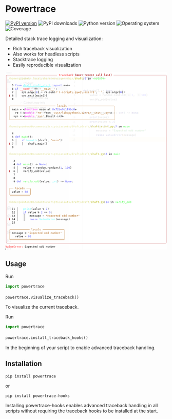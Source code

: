 # Powertrace
[![PyPI version](https://badge.fury.io/py/powertrace.svg)](https://badge.fury.io/py/powertrace)
![PyPI downloads](https://img.shields.io/pypi/dm/powertrace)
![Python version](https://img.shields.io/badge/python-3.10+-brightgreen)
![Operating system](https://img.shields.io/badge/os-linux%20%7c%20macOS-brightgreen)
![Coverage](https://img.shields.io/badge/coverage-90%25-brightgreen)

Detailed stack trace logging and visualization:
* Rich traceback visualization
* Also works for headless scripts
* Stacktrace logging
* Easily reproducible visualization

![example](https://github.com/quintenroets/powertrace/blob/main/assets/examples/visualization.png?raw=true)

## Usage

Run
```python
import powertrace

powertrace.visualize_traceback()
```
To visualize the current traceback.

Run
```python
import powertrace

powertrace.install_traceback_hooks()
```
In the beginning of your script to enable advanced traceback handling.

## Installation
```shell
pip install powertrace
```

or

```shell
pip install powertrace-hooks
```
Installing powertrace-hooks enables advanced traceback handling in all scripts without requiring the traceback hooks to be installed at the start.
